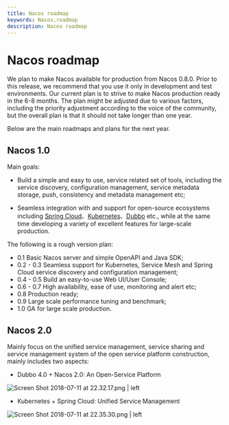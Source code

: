 ```yaml
---
title: Nacos roadmap
keywords: Nacos,roadmap
description: Nacos roadmap
---
```


# Nacos roadmap

We plan to make Nacos available for production from Nacos 0.8.0. Prior to this release, we recommend that you use it only in development and test environments.
Our current plan is to strive to make Nacos production ready in the 6-8 months. The plan might be adjusted due to various factors, including the priority adjustment according to the voice of the community, but the overall plan is that it should not take longer than one year.

Below are the main roadmaps and plans for the next year.

## Nacos 1.0

Main goals:

* Build a simple and easy to use, service related set of tools, including the service discovery, configuration management, service metadata storage, push, consistency and metadata management etc;

* Seamless integration with and support for open-source ecosystems including [Spring Cloud](https://github.com/alibaba/spring-cloud-alibaba)、[Kubernetes](https://github.com/kubernetes/kubernetes)、[Dubbo](https://github.com/apache/dubbo) etc., while at the same time developing a variety of excellent features for large-scale production.

The following is a rough version plan:

* 0.1 Basic Nacos server and simple OpenAPI and Java SDK;
* 0.2 - 0.3 Seamless support for Kubernetes, Service Mesh and Spring Cloud service discovery and configuration management;
* 0.4 - 0.5 Build an easy-to-use Web UI/User Console;
* 0.6 - 0.7 High availability, ease of use, monitoring and alert etc;
* 0.8 Production ready;
* 0.9 Large scale performance tuning and benchmark;
* 1.0 GA for large scale production.

## Nacos 2.0

Mainly focus on the unified service management, service sharing and service management system of the open service platform construction, mainly includes two aspects:

* Dubbo 4.0 + Nacos 2.0: An Open-Service Platform

![Screen Shot 2018-07-11 at 22.32.17.png | left](https://cdn.yuque.com/lark/0/2018/png/15914/1531319724777-d19b0304-535c-4af9-bee1-f358b6e55d91.png "")

* Kubernetes + Spring Cloud: Unified Service Management

![Screen Shot 2018-07-11 at 22.35.30.png | left](https://cdn.yuque.com/lark/0/2018/png/15914/1531319755930-0040e67e-ca05-47b9-9cd0-07ffd7452eae.png "")